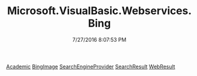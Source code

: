 ﻿---
title: Microsoft.VisualBasic.Webservices.Bing
date: 7/27/2016 8:07:53 PM
---

[Academic](T-Microsoft.VisualBasic.Webservices.Bing.Academic.html)
[BingImage](T-Microsoft.VisualBasic.Webservices.Bing.BingImage.html)
[SearchEngineProvider](T-Microsoft.VisualBasic.Webservices.Bing.SearchEngineProvider.html)
[SearchResult](T-Microsoft.VisualBasic.Webservices.Bing.SearchResult.html)
[WebResult](T-Microsoft.VisualBasic.Webservices.Bing.WebResult.html)
